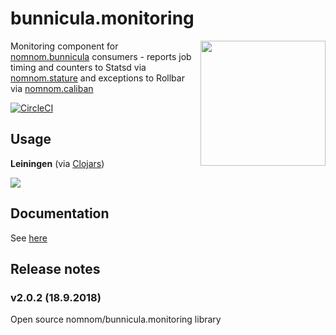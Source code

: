 # bunnicula.monitoring

<img src="http://www.gstatic.com/tv/thumb/tvbanners/12567255/p12567255_b_v8_aa.jpg" align="right"  height="200px" />

Monitoring component for [nomnom.bunnicula](https://github.com/nomnom-insights/nomnom.bunnicula) consumers - reports job timing and counters to Statsd via [nomnom.stature](https://github.com/nomnom-insights/nomnom.stature)
 and exceptions to Rollbar via [nomnom.caliban](https://github.com/nomnom-insights/nomnom.caliban)

[![CircleCI](https://circleci.com/gh/nomnom-insights/nomnom.bunnicula.monitoring.svg?style=svg)](https://circleci.com/gh/nomnom-insights/nomnom.bunnicula.monitoring)


## Usage

**Leiningen** (via [Clojars](https://clojars.org/nomnom/bunnicula.monitoring))

[![](https://img.shields.io/clojars/v/nomnom/bunnicula.monitoring.svg)](https://clojars.org/nomnom/bunnicula.monitoring)


## Documentation

See [here](doc/monitoring.md)

## Release notes

### v2.0.2 (18.9.2018)
Open source nomnom/bunnicula.monitoring library

